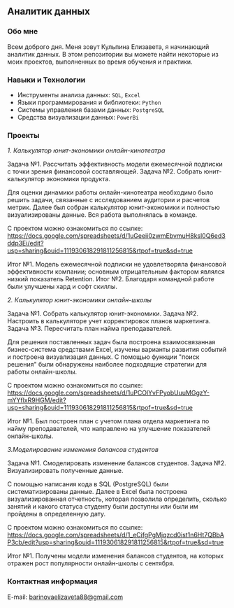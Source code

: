 ## Аналитик данных

### Обо мне 
Всем доброго дня. Меня зовут Кульпина Елизавета, я начинающий аналитик данных. В этом репозитории вы можете найти некоторые из моих проектов, выполненных во время обучения и практики.

### Навыки и Технологии

- Инструменты анализа данных: ``SQL``, ``Excel``
- Языки программирования и библиотеки: ``Python``
- Системы управления базами данных: ``PostgreSQL``
- Средства визуализации данных: ``PowerBi``

### Проекты

*1. Калькулятор юнит-экономики онлайн-кинотеатра*

Задача №1. Рассчитать эффективность модели ежемесячной подписки с точки зрения финансовой составляющей.
Задача №2. Собрать юнит-калькулятор экономики продукта. 

Для оценки динамики работы онлайн-кинотеатра необходимо было решить задачи, связанные с исследованием аудитории и расчетов метрик. Далее был собран калькулятор юнит-экономики и полностью визуализированы данные. Вся работа выполнялась в команде. 

С проектом можно ознакомиться по ссылке: https://docs.google.com/spreadsheets/d/1uGeeii0zwmEbvmuH8ksl0Q6ed3ddp3Ei/edit?usp=sharing&ouid=111930618291811256815&rtpof=true&sd=true

Итог №1. Модель ежемесячной подписки не удовлетворяла финансовой эффективности компании; основным отрицательным фактором являлся низкий показатель Retention. 
Итог №2. Благодаря командной работе были улучшены хард и софт скиллы. 

*2. Калькулятор юнит-экономики онлайн-школы*

Задача №1. Собрать калькулятор юнит-экономики. 
Задача №2. Настроить в калькуляторе учет корректировок планов маркетинга.
Задача №3. Пересчитать план найма преподавателей.

Для решения поставленных задач была построена взаимосвязанная бизнес-система средствами Excel, изучены варианты развития событий и построена визуализация данных. С помощью функции "поиск решения" были обнаружены наиболее подходящие стратегии для работы онлайн-школы. 

С проектом можно ознакомиться по ссылке: https://docs.google.com/spreadsheets/d/1uPCOlYvFPyobUuuMGgzY-mYYflxR9HGM/edit?usp=sharing&ouid=111930618291811256815&rtpof=true&sd=true

Итог №1. Был построен план с учетом плана отдела маркетинга по найму преподавателей, что направлено на улучшение показателей онлайн-школы. 

*3.Моделирование изменения балансов студентов*

Задача №1. Смоделировать изменение балансов студентов.
Задача №2. Визуализировать полученные данные.

С помощью написания кода в SQL (PostgreSQL) были систематизированы данные. Далее в Excel была построена визуализированная отчетность, которая позволила определить, сколько занятий и какого статуса студенту были доступны или были им пройдены в определенную дату.

С проектом можно ознакомиться по ссылке: https://docs.google.com/spreadsheets/d/1_eCifgPgMjqzcd0ist1n6Ht7QBbAP3cb/edit?usp=sharing&ouid=111930618291811256815&rtpof=true&sd=true

Итог №1. Получены модели изменения балансов студентов, на которых отражен рост популярности онлайн-школы с сентября. 

### Контактная информация

E-mail: barinovaelizaveta88@gmail.com
